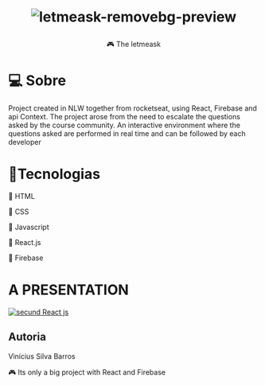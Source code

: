# <p align="center" >![letmeask-removebg-preview](https://user-images.githubusercontent.com/58434465/132910473-1da0774b-4180-4a7b-9ce8-2a192b08db03.png)</p>
<p align="center" > &#127918 The letmeask</p>


# 💻 Sobre
<p>
Project created in NLW together from rocketseat, using React, Firebase and api Context. 
The project arose from the need to escalate the questions asked by the course community.
An interactive environment where the questions asked are performed in real time and can be followed by each developer
</p>

# 🧪Tecnologias
<p>&#127919 HTML</p>
<p>&#127919 CSS  </p> 
<p>&#127919 Javascript </p>
<p> &#127919 React.js </p>
<p> &#127919 Firebase </p>
 
# A PRESENTATION

 <a target="_blank" href="https://letmeask-web-8917e.web.app/">![secund React js](https://user-images.githubusercontent.com/58434465/132912454-0977a5bb-61aa-4e61-b4b2-584bfea8bba5.gif)</a>


## Autoria

Vinícius Silva Barros
<p>
&#127918 Its only  a big project with React and Firebase </p>
